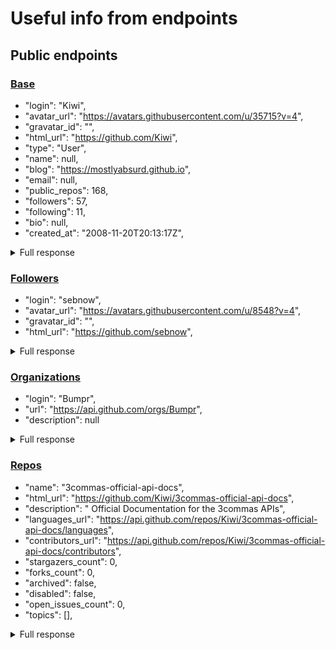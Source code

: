 # Useful info from endpoints

## Public endpoints

### [Base](https://api.github.com/users/kiwi)

- "login": "Kiwi",
- "avatar_url": "https://avatars.githubusercontent.com/u/35715?v=4",
- "gravatar_id": "",
- "html_url": "https://github.com/Kiwi",
- "type": "User",
- "name": null,
- "blog": "https://mostlyabsurd.github.io",
- "email": null,
- "public_repos": 168,
- "followers": 57,
- "following": 11,
- "bio": null,
- "created_at": "2008-11-20T20:13:17Z",

<details>
<summary>
Full response
</summary>

```
  "login": "Kiwi",
  "id": 35715,
  "node_id": "MDQ6VXNlcjM1NzE1",
  "avatar_url": "https://avatars.githubusercontent.com/u/35715?v=4",
  "gravatar_id": "",
  "url": "https://api.github.com/users/Kiwi",
  "html_url": "https://github.com/Kiwi",
  "followers_url": "https://api.github.com/users/Kiwi/followers",
  "following_url": "https://api.github.com/users/Kiwi/following{/other_user}",
  "gists_url": "https://api.github.com/users/Kiwi/gists{/gist_id}",
  "starred_url": "https://api.github.com/users/Kiwi/starred{/owner}{/repo}",
  "subscriptions_url": "https://api.github.com/users/Kiwi/subscriptions",
  "organizations_url": "https://api.github.com/users/Kiwi/orgs",
  "repos_url": "https://api.github.com/users/Kiwi/repos",
  "events_url": "https://api.github.com/users/Kiwi/events{/privacy}",
  "received_events_url": "https://api.github.com/users/Kiwi/received_events",
  "type": "User",
  "site_admin": false,
  "name": null,
  "company": null,
  "blog": "https://mostlyabsurd.github.io",
  "location": null,
  "email": null,
  "hireable": null,
  "bio": null,
  "twitter_username": null,
  "public_repos": 168,
  "public_gists": 15,
  "followers": 57,
  "following": 11,
  "created_at": "2008-11-20T20:13:17Z",
  "updated_at": "2023-07-04T17:38:39Z"
```

</details>

### [Followers](https://api.github.com/users/kiwi/followers)

- "login": "sebnow",
- "avatar_url": "https://avatars.githubusercontent.com/u/8548?v=4",
- "gravatar_id": "",
- "html_url": "https://github.com/sebnow",

<details>
<summary>
Full response
</summary>

```
[
  {
    "login": "sebnow",
    "id": 8548,
    "node_id": "MDQ6VXNlcjg1NDg=",
    "avatar_url": "https://avatars.githubusercontent.com/u/8548?v=4",
    "gravatar_id": "",
    "url": "https://api.github.com/users/sebnow",
    "html_url": "https://github.com/sebnow",
    "followers_url": "https://api.github.com/users/sebnow/followers",
    "following_url": "https://api.github.com/users/sebnow/following{/other_user}",
    "gists_url": "https://api.github.com/users/sebnow/gists{/gist_id}",
    "starred_url": "https://api.github.com/users/sebnow/starred{/owner}{/repo}",
    "subscriptions_url": "https://api.github.com/users/sebnow/subscriptions",
    "organizations_url": "https://api.github.com/users/sebnow/orgs",
    "repos_url": "https://api.github.com/users/sebnow/repos",
    "events_url": "https://api.github.com/users/sebnow/events{/privacy}",
    "received_events_url": "https://api.github.com/users/sebnow/received_events",
    "type": "User",
    "site_admin": false
  },
]
```

</details>

### [Organizations](https://api.github.com/users/kiwi/orgs)

- "login": "Bumpr",
- "url": "https://api.github.com/orgs/Bumpr",
- "description": null

<details>
<summary>
Full response
</summary>

```
[
  {
    "login": "Bumpr",
    "id": 453454,
    "node_id": "MDEyOk9yZ2FuaXphdGlvbjQ1MzQ1NA==",
    "url": "https://api.github.com/orgs/Bumpr",
    "repos_url": "https://api.github.com/orgs/Bumpr/repos",
    "events_url": "https://api.github.com/orgs/Bumpr/events",
    "hooks_url": "https://api.github.com/orgs/Bumpr/hooks",
    "issues_url": "https://api.github.com/orgs/Bumpr/issues",
    "members_url": "https://api.github.com/orgs/Bumpr/members{/member}",
    "public_members_url": "https://api.github.com/orgs/Bumpr/public_members{/member}",
    "avatar_url": "https://avatars.githubusercontent.com/u/453454?v=4",
    "description": null
  }
]
```

</details>

### [Repos](https://api.github.com/users/kiwi/repos)

- "name": "3commas-official-api-docs",
- "html_url": "https://github.com/Kiwi/3commas-official-api-docs",
- "description": " Official Documentation for the 3commas APIs",
- "languages_url": "https://api.github.com/repos/Kiwi/3commas-official-api-docs/languages",
- "contributors_url": "https://api.github.com/repos/Kiwi/3commas-official-api-docs/contributors",
- "stargazers_count": 0,
- "forks_count": 0,
- "archived": false,
- "disabled": false,
- "open_issues_count": 0,
- "topics": [],

<details>
<summary>
Full response
</summary>

```
[
  {
    "id": 343987028,
    "node_id": "MDEwOlJlcG9zaXRvcnkzNDM5ODcwMjg=",
    "name": "3commas-official-api-docs",
    "full_name": "Kiwi/3commas-official-api-docs",
    "private": false,
    "owner": {
      "login": "Kiwi",
      "id": 35715,
      "node_id": "MDQ6VXNlcjM1NzE1",
      "avatar_url": "https://avatars.githubusercontent.com/u/35715?v=4",
      "gravatar_id": "",
      "url": "https://api.github.com/users/Kiwi",
      "html_url": "https://github.com/Kiwi",
      "followers_url": "https://api.github.com/users/Kiwi/followers",
      "following_url": "https://api.github.com/users/Kiwi/following{/other_user}",
      "gists_url": "https://api.github.com/users/Kiwi/gists{/gist_id}",
      "starred_url": "https://api.github.com/users/Kiwi/starred{/owner}{/repo}",
      "subscriptions_url": "https://api.github.com/users/Kiwi/subscriptions",
      "organizations_url": "https://api.github.com/users/Kiwi/orgs",
      "repos_url": "https://api.github.com/users/Kiwi/repos",
      "events_url": "https://api.github.com/users/Kiwi/events{/privacy}",
      "received_events_url": "https://api.github.com/users/Kiwi/received_events",
      "type": "User",
      "site_admin": false
    },
    "html_url": "https://github.com/Kiwi/3commas-official-api-docs",
    "description": " Official Documentation for the 3commas APIs",
    "fork": true,
    "url": "https://api.github.com/repos/Kiwi/3commas-official-api-docs",
    "forks_url": "https://api.github.com/repos/Kiwi/3commas-official-api-docs/forks",
    "keys_url": "https://api.github.com/repos/Kiwi/3commas-official-api-docs/keys{/key_id}",
    "collaborators_url": "https://api.github.com/repos/Kiwi/3commas-official-api-docs/collaborators{/collaborator}",
    "teams_url": "https://api.github.com/repos/Kiwi/3commas-official-api-docs/teams",
    "hooks_url": "https://api.github.com/repos/Kiwi/3commas-official-api-docs/hooks",
    "issue_events_url": "https://api.github.com/repos/Kiwi/3commas-official-api-docs/issues/events{/number}",
    "events_url": "https://api.github.com/repos/Kiwi/3commas-official-api-docs/events",
    "assignees_url": "https://api.github.com/repos/Kiwi/3commas-official-api-docs/assignees{/user}",
    "branches_url": "https://api.github.com/repos/Kiwi/3commas-official-api-docs/branches{/branch}",
    "tags_url": "https://api.github.com/repos/Kiwi/3commas-official-api-docs/tags",
    "blobs_url": "https://api.github.com/repos/Kiwi/3commas-official-api-docs/git/blobs{/sha}",
    "git_tags_url": "https://api.github.com/repos/Kiwi/3commas-official-api-docs/git/tags{/sha}",
    "git_refs_url": "https://api.github.com/repos/Kiwi/3commas-official-api-docs/git/refs{/sha}",
    "trees_url": "https://api.github.com/repos/Kiwi/3commas-official-api-docs/git/trees{/sha}",
    "statuses_url": "https://api.github.com/repos/Kiwi/3commas-official-api-docs/statuses/{sha}",
    "languages_url": "https://api.github.com/repos/Kiwi/3commas-official-api-docs/languages",
    "stargazers_url": "https://api.github.com/repos/Kiwi/3commas-official-api-docs/stargazers",
    "contributors_url": "https://api.github.com/repos/Kiwi/3commas-official-api-docs/contributors",
    "subscribers_url": "https://api.github.com/repos/Kiwi/3commas-official-api-docs/subscribers",
    "subscription_url": "https://api.github.com/repos/Kiwi/3commas-official-api-docs/subscription",
    "commits_url": "https://api.github.com/repos/Kiwi/3commas-official-api-docs/commits{/sha}",
    "git_commits_url": "https://api.github.com/repos/Kiwi/3commas-official-api-docs/git/commits{/sha}",
    "comments_url": "https://api.github.com/repos/Kiwi/3commas-official-api-docs/comments{/number}",
    "issue_comment_url": "https://api.github.com/repos/Kiwi/3commas-official-api-docs/issues/comments{/number}",
    "contents_url": "https://api.github.com/repos/Kiwi/3commas-official-api-docs/contents/{+path}",
    "compare_url": "https://api.github.com/repos/Kiwi/3commas-official-api-docs/compare/{base}...{head}",
    "merges_url": "https://api.github.com/repos/Kiwi/3commas-official-api-docs/merges",
    "archive_url": "https://api.github.com/repos/Kiwi/3commas-official-api-docs/{archive_format}{/ref}",
    "downloads_url": "https://api.github.com/repos/Kiwi/3commas-official-api-docs/downloads",
    "issues_url": "https://api.github.com/repos/Kiwi/3commas-official-api-docs/issues{/number}",
    "pulls_url": "https://api.github.com/repos/Kiwi/3commas-official-api-docs/pulls{/number}",
    "milestones_url": "https://api.github.com/repos/Kiwi/3commas-official-api-docs/milestones{/number}",
    "notifications_url": "https://api.github.com/repos/Kiwi/3commas-official-api-docs/notifications{?since,all,participating}",
    "labels_url": "https://api.github.com/repos/Kiwi/3commas-official-api-docs/labels{/name}",
    "releases_url": "https://api.github.com/repos/Kiwi/3commas-official-api-docs/releases{/id}",
    "deployments_url": "https://api.github.com/repos/Kiwi/3commas-official-api-docs/deployments",
    "created_at": "2021-03-03T03:16:37Z",
    "updated_at": "2021-03-03T03:16:38Z",
    "pushed_at": "2021-01-09T14:36:14Z",
    "git_url": "git://github.com/Kiwi/3commas-official-api-docs.git",
    "ssh_url": "git@github.com:Kiwi/3commas-official-api-docs.git",
    "clone_url": "https://github.com/Kiwi/3commas-official-api-docs.git",
    "svn_url": "https://github.com/Kiwi/3commas-official-api-docs",
    "homepage": "https://3commas.io",
    "size": 168,
    "stargazers_count": 0,
    "watchers_count": 0,
    "language": null,
    "has_issues": false,
    "has_projects": true,
    "has_downloads": true,
    "has_wiki": false,
    "has_pages": false,
    "has_discussions": false,
    "forks_count": 0,
    "mirror_url": null,
    "archived": false,
    "disabled": false,
    "open_issues_count": 0,
    "license": null,
    "allow_forking": true,
    "is_template": false,
    "web_commit_signoff_required": false,
    "topics": [

    ],
    "visibility": "public",
    "forks": 0,
    "open_issues": 0,
    "watchers": 0,
    "default_branch": "master"
  }
]
```

</details>
